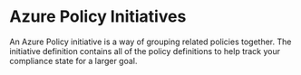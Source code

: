 # Azure Policy Initiatives

An Azure Policy initiative is a way of grouping related policies together. The initiative definition contains all of the policy definitions to help track your compliance state for a larger goal.